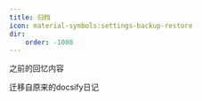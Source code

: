 ```yaml
---
title: 归档
icon: material-symbols:settings-backup-restore
dir:
    order: -1000
---
```



之前的回忆内容

迁移自原来的docsify日记
